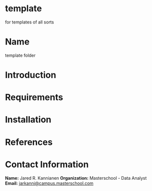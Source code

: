 # template
for templates of all sorts

# Name
template folder

# Introduction


# Requirements


# Installation


# References


# Contact Information
**Name:** Jared R. Kannianen
**Organization:** Masterschool - Data Analyst
**Email:** jarkanni@campus.masterschool.com
